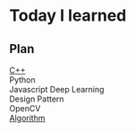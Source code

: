 # Today I learned

## Plan  

  [C++](C++/)  
  Python  
  Javascript 
  Deep Learning  
  Design Pattern  
  OpenCV  
  [Algorithm](Algorithm/)
 
